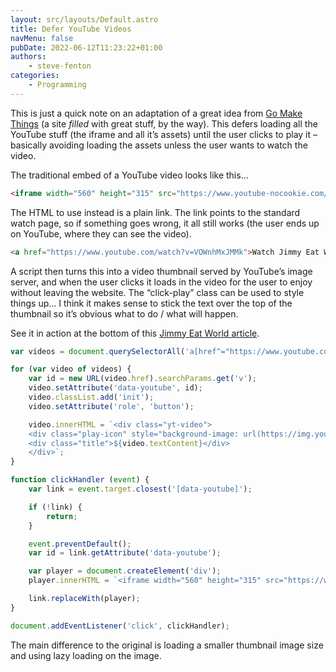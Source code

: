 ```yaml
---
layout: src/layouts/Default.astro
title: Defer YouTube Videos
navMenu: false
pubDate: 2022-06-12T11:23:22+01:00
authors:
    - steve-fenton
categories:
    - Programming
---
```


This is just a quick note on an adaptation of a great idea from [Go Make Things](https://gomakethings.com/how-to-lazy-load-youtube-videos-with-vanilla-javascript/) (a site *filled* with great stuff, by the way). This defers loading all the YouTube stuff (the iframe and all it’s assets) until the user clicks to play it – basically avoiding loading the assets unless the user wants to watch the video.

The traditional embed of a YouTube video looks like this…

```html
<iframe width="560" height="315" src="https://www.youtube-nocookie.com/embed/VOWnhMxJMMk" title="YouTube video player" frameborder="0" allow="accelerometer; autoplay; clipboard-write; encrypted-media; gyroscope; picture-in-picture" allowfullscreen=""></iframe>
```

The HTML to use instead is a plain link. The link points to the standard watch page, so if something goes wrong, it all still works (the user ends up on YouTube, where they can see the video).

```html
<a href="https://www.youtube.com/watch?v=VOWnhMxJMMk">Watch Jimmy Eat World - Something Loud</a>
```
A script then turns this into a video thumbnail served by YouTube’s image server, and when the user clicks it loads in the video for the user to enjoy without leaving the website. The “click-play” class can be used to style things up… I think it makes sense to stick the text over the top of the thumbnail so it’s obvious what to do / what will happen.

See it in action at the bottom of this [Jimmy Eat World article](https://www.phonotonal.com/2022/06/jimmy-eat-world-something-loud/).

```javascript
var videos = document.querySelectorAll('a[href^="https://www.youtube.com/watch?v="]');

for (var video of videos) {
    var id = new URL(video.href).searchParams.get('v');
    video.setAttribute('data-youtube', id);
    video.classList.add('init');
    video.setAttribute('role', 'button');

    video.innerHTML = `<div class="yt-video">
    <div class="play-icon" style="background-image: url(https://img.youtube.com/vi/${id}/0.jpg)">▶</div>
    <div class="title">${video.textContent}</div>
    </div>`;
}

function clickHandler (event) {
    var link = event.target.closest('[data-youtube]');

    if (!link) {
        return;
    }

    event.preventDefault();
    var id = link.getAttribute('data-youtube');

    var player = document.createElement('div');
    player.innerHTML = `<iframe width="560" height="315" src="https://www.youtube-nocookie.com/embed/${id}?autoplay=1" title="YouTube video player" frameborder="0" allow="accelerometer; autoplay; clipboard-write; encrypted-media; gyroscope; picture-in-picture" allowfullscreen></iframe>`;

    link.replaceWith(player);
}

document.addEventListener('click', clickHandler);
```

The main difference to the original is loading a smaller thumbnail image size and using lazy loading on the image.